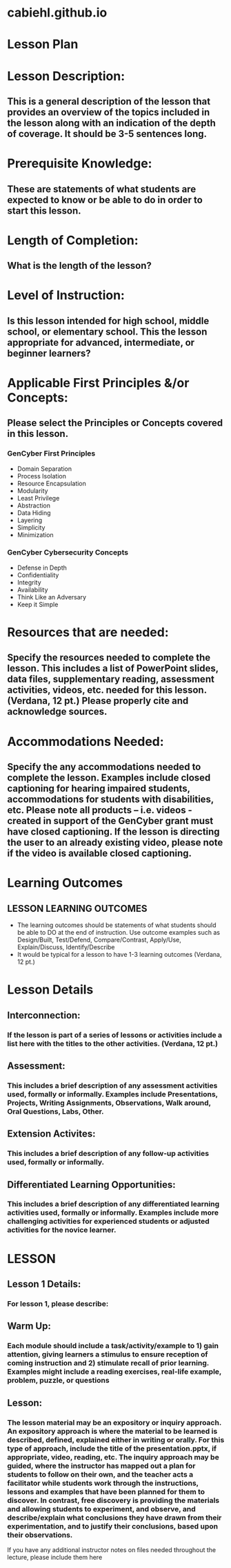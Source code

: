 # cabiehl.github.io
# **Lesson Plan**
# **Lesson Description:** 
## This is a general description of the lesson that provides an overview of the topics included in the lesson along with an indication of the depth of coverage.  It should be 3-5 sentences long.
# **Prerequisite Knowledge:** 
## These are statements of what students are expected to know or be able to do in order to start this lesson.
# **Length of Completion:** 
## What is the length of the lesson?
# **Level of Instruction:** 
## Is this lesson intended for high school, middle school, or elementary school. This the  lesson appropriate for advanced, intermediate, or beginner learners? 
# **Applicable First Principles &/or Concepts:** 
## Please select the Principles or Concepts covered in this lesson.
### **GenCyber First Principles**
- Domain Separation
- Process Isolation
- Resource Encapsulation
- Modularity
- Least Privilege
- Abstraction
- Data Hiding
- Layering
- Simplicity
- Minimization
### **GenCyber Cybersecurity Concepts**
- Defense in Depth
- Confidentiality
- Integrity
- Availability
- Think Like an Adversary
- Keep it Simple
# **Resources that are needed:** 
## Specify the resources needed to complete the lesson. This includes a list of PowerPoint slides, data files, supplementary reading, assessment activities, videos, etc. needed for this lesson. (Verdana, 12 pt.) Please properly cite and acknowledge sources.
# **Accommodations Needed:** 
## Specify the any accommodations needed to complete the lesson. Examples include closed captioning for hearing impaired students, accommodations for students with disabilities, etc. Please note all products – i.e. videos - created in support of the GenCyber grant must have closed captioning. If the lesson is directing the user to an already existing video, please note if the video is available closed captioning.
# **Learning Outcomes**
## LESSON LEARNING OUTCOMES
- The learning outcomes should be statements of what students should be able to DO at the end of instruction. Use outcome examples such as Design/Built, Test/Defend, Compare/Contrast, Apply/Use, Explain/Discuss, Identify/Describe
- It would be typical for a lesson to have 1-3 learning outcomes 
(Verdana, 12 pt.)
# Lesson Details
## **Interconnection:** 
### If the lesson is part of a series of lessons or activities include a list here with the titles to the other activities. (Verdana, 12 pt.) 
## **Assessment:** 
### This includes a brief description of any assessment activities used, formally or informally. Examples include Presentations, Projects, Writing Assignments, Observations, Walk around, Oral Questions, Labs, Other.
## **Extension Activites:** 
### This includes a brief description of any follow-up activities used, formally or informally.
## **Differentiated Learning Opportunities:** 
### This includes a brief description of any differentiated learning activities used, formally or informally. Examples include more challenging activities for experienced students or adjusted activities for the novice learner.
# **LESSON**
## **Lesson 1 Details:** 
### For lesson 1, please describe:
## **Warm Up:** 
### Each module should include a task/activity/example to 1) gain attention, giving learners a stimulus to ensure reception of coming instruction and 2) stimulate recall of prior learning. Examples might include a reading exercises, real-life example, problem, puzzle, or questions
## **Lesson:** 
### The lesson material may be an expository or inquiry approach. An expository approach is where the material to be learned is described, defined, explained either in writing or orally. For this type of approach, include the title of the presentation.pptx, if appropriate, video, reading, etc. The inquiry approach may be guided, where the instructor has mapped out a plan for students to follow on their own, and the teacher acts a facilitator while students work through the instructions, lessons and examples that have been planned for them to discover. In contrast, free discovery is providing the materials and allowing students to experiment, and observe, and describe/explain what conclusions they have drawn from their experimentation, and to justify their conclusions, based upon their observations.
If you have any additional instructor notes on files needed throughout the lecture, please include them here
